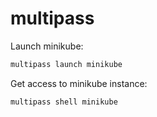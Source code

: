 # multipass

Launch minikube:
```bash
multipass launch minikube
```

Get access to minikube instance:
```bash
multipass shell minikube
```

